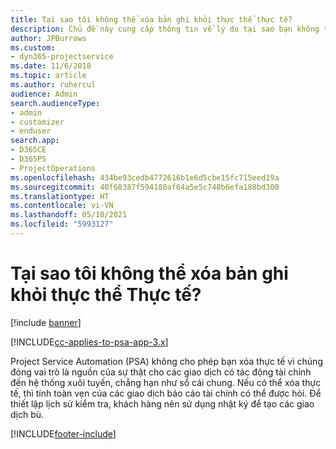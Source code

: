 ```yaml
---
title: Tại sao tôi không thể xóa bản ghi khỏi thực thể thực tế?
description: Chủ đề này cung cấp thông tin về lý do tại sao bạn không thể xóa các bản ghi khỏi thực thể thực tế.
author: JPBurrows
ms.custom:
- dyn365-projectservice
ms.date: 11/6/2018
ms.topic: article
ms.author: ruhercul
audience: Admin
search.audienceType:
- admin
- customizer
- enduser
search.app:
- D365CE
- D365PS
- ProjectOperations
ms.openlocfilehash: 434be93cedb4772616b1e6d5cbe15fc715eed19a
ms.sourcegitcommit: 40f68387f594180af64a5e5c748b6efa188bd300
ms.translationtype: HT
ms.contentlocale: vi-VN
ms.lasthandoff: 05/10/2021
ms.locfileid: "5993127"
---
```

# <a name="why-cant-i-delete-records-from-the-actuals-entity"></a>Tại sao tôi không thể xóa bản ghi khỏi thực thể Thực tế?

[!include [banner](../includes/psa-now-project-operations.md)]

[!INCLUDE[cc-applies-to-psa-app-3.x](../includes/cc-applies-to-psa-app-3x.md)]

Project Service Automation (PSA) không cho phép bạn xóa thực tế vì chúng đóng vai trò là nguồn của sự thật cho các giao dịch có tác động tài chính đến hệ thống xuôi tuyến, chẳng hạn như sổ cái chung. Nếu có thể xóa thực tế, thì tính toàn vẹn của các giao dịch báo cáo tài chính có thể được hỏi. Để thiết lập lịch sử kiểm tra, khách hàng nên sử dụng nhật ký để tạo các giao dịch bù.



[!INCLUDE[footer-include](../includes/footer-banner.md)]